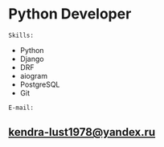 # Python Developer

```shell
Skills:
```

* Python
* Django 
* DRF 
* aiogram 
* PostgreSQL 
* Git 

```shell
E-mail:
```
## kendra-lust1978@yandex.ru
